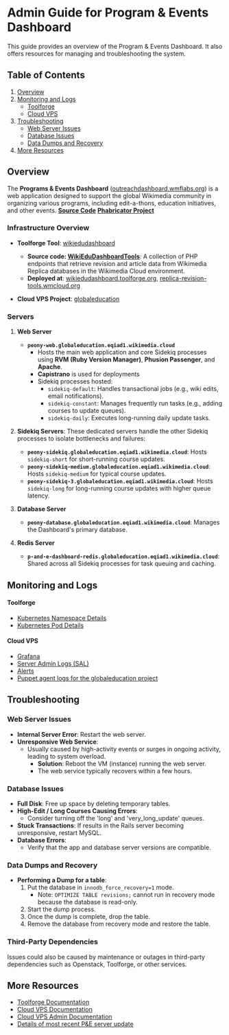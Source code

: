 # Admin Guide for Program & Events Dashboard

This guide provides an overview of the Program & Events Dashboard. It also offers resources for managing and troubleshooting the system.

## Table of Contents
1. [Overview](#overview)
2. [Monitoring and Logs](#monitoring-and-logs)
   - [Toolforge](#toolforge)
   - [Cloud VPS](#cloud-vps)
3. [Troubleshooting](#troubleshooting)
    - [Web Server Issues](#web-server-issues)
    - [Database Issues](#database-issues)
    - [Data Dumps and Recovery](#data-dumps-and-recovery)
4. [More Resources](#more-resources)

## Overview

The **Programs & Events Dashboard** ([outreachdashboard.wmflabs.org](https://outreachdashboard.wmflabs.org)) is a web application designed to support the global Wikimedia community in organizing various programs, including edit-a-thons, education initiatives, and other events. **[Source Code](https://github.com/WikiEducationFoundation/WikiEduDashboard/tree/wmflabs)** **[Phabricator Project](https://phabricator.wikimedia.org/project/manage/1052/)**  

### Infrastructure Overview
- **Toolforge Tool**: [wikiedudashboard](https://toolsadmin.wikimedia.org/tools/id/wikiedudashboard) 
   - **Source code: [WikiEduDashboardTools](https://github.com/WikiEducationFoundation/WikiEduDashboardTools)**: A collection of PHP endpoints that retrieve revision and article data from Wikimedia Replica databases in the Wikimedia Cloud environment.  
   - **Deployed at**: [wikiedudashboard.toolforge.org](https://wikiedudashboard.toolforge.org/), [replica-revision-tools.wmcloud.org](https://replica-revision-tools.wmcloud.org/)  

- **Cloud VPS Project**: [globaleducation](https://openstack-browser.toolforge.org/project/globaleducation)  

### Servers

1. **Web Server** 
   - **`peony-web.globaleducation.eqiad1.wikimedia.cloud`**  
     - Hosts the main web application and core Sidekiq processes using **RVM (Ruby Version Manager)**, **Phusion Passenger**, and **Apache**.
     - **Capistrano** is used for deployments  
     - Sidekiq processes hosted:  
       - `sidekiq-default`: Handles transactional jobs (e.g., wiki edits, email notifications).  
       - `sidekiq-constant`: Manages frequently run tasks (e.g., adding courses to update queues).  
       - `sidekiq-daily`: Executes long-running daily update tasks.  

2. **Sidekiq Servers**: These dedicated servers handle the other Sidekiq processes to isolate bottlenecks and failures:  
   - **`peony-sidekiq.globaleducation.eqiad1.wikimedia.cloud`**: Hosts `sidekiq-short` for short-running course updates.  
   - **`peony-sidekiq-medium.globaleducation.eqiad1.wikimedia.cloud`**: Hosts `sidekiq-medium` for typical course updates.  
   - **`peony-sidekiq-3.globaleducation.eqiad1.wikimedia.cloud`**: Hosts `sidekiq-long` for long-running course updates with higher queue latency.  

3. **Database Server**  
   - **`peony-database.globaleducation.eqiad1.wikimedia.cloud`**: Manages the Dashboard's primary database.  

4. **Redis Server**  
   - **`p-and-e-dashboard-redis.globaleducation.eqiad1.wikimedia.cloud`**: Shared across all Sidekiq processes for task queuing and caching.


## Monitoring and Logs

#### Toolforge
- [Kubernetes Namespace Details](https://k8s-status.toolforge.org/namespaces/tool-wikiedudashboard/)
- [Kubernetes Pod Details](https://k8s-status.toolforge.org/namespaces/tool-wikiedudashboard/pods/wikiedudashboard-5954f86c86-pm8d5/)


#### Cloud VPS
- [Grafana](https://grafana.wmcloud.org/d/0g9N-7pVz/cloud-vps-project-board?orgId=1&var-project=globaleducation)
- [Server Admin Logs (SAL)](https://sal.toolforge.org/globaleducation)
- [Alerts](https://prometheus-alerts.wmcloud.org/?q=%40state%3Dactive&q=project%3Dglobaleducation)
- [Puppet agent logs for the globaleducation project](https://grafana.wmcloud.org/d/SQM7MJZSz/cloud-vps-puppet-agents?orgId=1&var-project=globaleducation&from=now-2d&to=now) 


## Troubleshooting

### Web Server Issues
- **Internal Server Error**: Restart the web server.  
- **Unresponsive Web Service**:  
  - Usually caused by high-activity events or surges in ongoing activity, leading to system overload.  
    - **Solution**: Reboot the VM (instance) running the web server.  
    - The web service typically recovers within a few hours.  

### Database Issues
- **Full Disk**: Free up space by deleting temporary tables.  
- **High-Edit / Long Courses Causing Errors**:  
  - Consider turning off the 'long' and 'very_long_update' queues.   
- **Stuck Transactions**: If results in the Rails server becoming unresponsive, restart MySQL.  
- **Database Errors**:  
  - Verify that the app and database server versions are compatible.  

### Data Dumps and Recovery
- **Performing a Dump for a table**:  
  1. Put the database in `innodb_force_recovery=1` mode. 
        - Note: `OPTIMIZE TABLE revisions;` cannot run in recovery mode because the database is read-only.  
  2. Start the dump process.  
  3. Once the dump is complete, drop the table.  
  4. Remove the database from recovery mode and restore the table.  

### Third-Party Dependencies
Issues could also be caused by maintenance or outages in third-party dependencies such as Openstack, Toolforge, or other services.


## More Resources
- [Toolforge Documentation](https://wikitech.wikimedia.org/wiki/Help:Toolforge)
- [Cloud VPS Documentation](https://wikitech.wikimedia.org/wiki/Help:Cloud_VPS)
- [Cloud VPS Admin Documentation](https://wikitech.wikimedia.org/wiki/Portal:Cloud_VPS/Admin)
- [Details of most recent P&E server update](https://github.com/WikiEducationFoundation/WikiEduDashboard/commit/df271f1c54fd0520e42445fcc88f19b6d03a603b#diff-f8eaa8feeef99c2b098e875ccdace93998b84eeb4110dc9f49b1327df7d96e21)
